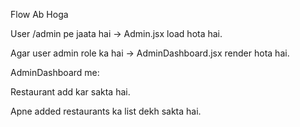 Flow Ab Hoga

User /admin pe jaata hai → Admin.jsx load hota hai.

Agar user admin role ka hai → AdminDashboard.jsx render hota hai.

AdminDashboard me:

Restaurant add kar sakta hai.

Apne added restaurants ka list dekh sakta hai.